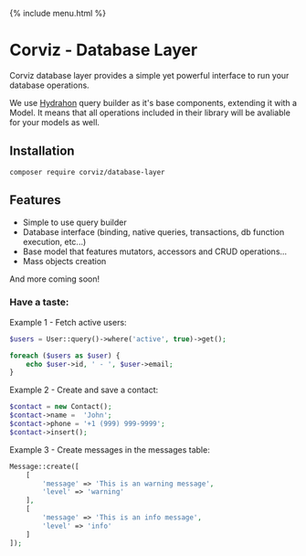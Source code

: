 {% include menu.html %}

# Corviz - Database Layer

Corviz database layer provides a simple yet powerful interface to run your database operations. 

We use [Hydrahon](https://clancats.io/hydrahon/master/) query builder as it's base components, extending it with a Model.
It means that all operations included in their library will be avaliable for your models as well.

## Installation

```
composer require corviz/database-layer
```

## Features

- Simple to use query builder
- Database interface (binding, native queries, transactions, db function execution, etc...)
- Base model that features mutators, accessors and CRUD operations...
- Mass objects creation

And more coming soon!

### Have a taste:

Example 1 - Fetch active users:
```php
$users = User::query()->where('active', true)->get();

foreach ($users as $user) {
    echo $user->id, ' - ', $user->email;
}
```

Example 2 - Create and save a contact:

```php
$contact = new Contact();
$contact->name =  'John';
$contact->phone = '+1 (999) 999-9999';
$contact->insert(); 
```

Example 3 - Create messages in the messages table:
```php
Message::create([
    [
        'message' => 'This is an warning message',
        'level' => 'warning'
    ],
    [
        'message' => 'This is an info message',
        'level' => 'info'
    ]
]);
```
